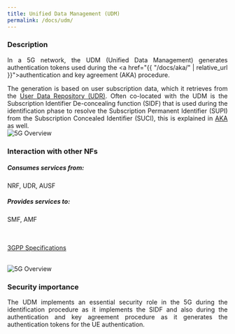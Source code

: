 ```yaml
---
title: Unified Data Management (UDM)
permalink: /docs/udm/
---
```

<style>body {text-align: justify}</style>

### Description
In a 5G network, the UDM (Unified Data Management) generates authentication tokens used during the <a href="{{ "/docs/aka/" | relative_url }}">authentication and key agreement (AKA)</a> procedure. 
<div class="row">
    <div style="text-align: justify" class="col-md-5">
        The generation is based on user subscription data, which it retrieves from the <a href="{{ "/docs/udr/" | relative_url }}">User Data Repository (UDR)</a>. Often co-located with the UDM is the Subscription Identifier De-concealing function (SIDF) that is used during the identification phase to resolve the Subscription Permanent Identifier (SUPI) from the Subscription Concealed Identifier (SUCI), this is explained in <a href="{{ "/docs/aka/" | relative_url }}">AKA</a> as well.
    </div>
    <div class="col-md-7">
        <img src="{{ "/assets/img/5gbasics/udm_sba.png" | relative_url }}" alt="5G Overview" class="img-responsive center">
    </div>
</div>

<div class="row">
    <div style="text-align: justify" class="col-md-6">
        <h3>Interaction with other NFs</h3>
        <h5> Consumes services from:</h5>
        NRF, UDR, AUSF
        <h5> Provides services to:</h5>
        SMF, AMF
        <br>
        <br>
        <br>
        <p><a class="btn btn-info btn-sm centerbut" href="https://www.etsi.org/deliver/etsi_ts/129500_129599/129503/17.08.00_60/ts_129503v170800p.pdf" target="_blank" rel="noopener noreferrer">3GPP Specifications</a></p>
    </div>
    <div class="col-md-6">
    <br>
        <img src="{{ "/assets/img/5gbasics/udm_rba.png" | relative_url }}" alt="5G Overview" class="img-responsive center">
    </div>
</div>

### Security importance
The UDM implements an essential security role in the 5G during the identification procedure as it implements the SIDF and also during the authentication and key agreement procedure as it generates the authentication tokens for the UE authentication.  